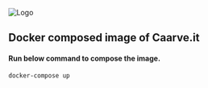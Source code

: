 


![Logo](https://logos-world.net/wp-content/uploads/2021/02/Docker-Emblem.png)


## Docker composed image of Caarve.it

#### Run below command to compose the image.

```
docker-compose up
```








